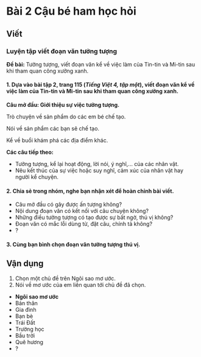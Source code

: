 # Bài 2 Cậu bé ham học hỏi

## Viết

### Luyện tập viết đoạn văn tưởng tượng

**Đề bài:** Tưởng tượng, viết đoạn văn kể về việc làm của Tin-tin và Mi-tin sau khi tham quan công xưởng xanh.

#### 1.  Dựa vào bài tập 2, trang 115 (*Tiếng Việt 4, tập một*), viết đoạn văn kể về việc làm của Tin-tin và Mi-tin sau khi tham quan công xưởng xanh.
**Câu mở đầu: Giới thiệu sự việc tưởng tượng.**

Trò chuyện về sản phẩm do các em bé chế tạo.

Nói về sản phẩm các bạn sẽ chế tạo.

Kể về buổi khám phá các địa điểm khác.

**Các câu tiếp theo:**
- Tưởng tượng, kể lại hoạt động, lời nói, ý nghĩ,... của các nhân vật.
- Nêu kết thúc của sự việc hoặc suy nghĩ, cảm xúc của nhân vật hay người kể chuyện.

#### 2.  Chia sẻ trong nhóm, nghe bạn nhận xét để hoàn chỉnh bài viết.
- Câu mở đầu có gây được ấn tượng không?
- Nội dung đoạn văn có kết nối với câu chuyện không?
- Những điều tưởng tượng có tạo được sự bất ngờ, thú vị không?
- Đoạn văn có mắc lỗi dùng từ, đặt câu, chính tả không?
- ?

#### 3.  Cùng bạn bình chọn đoạn văn tưởng tượng thú vị.


## Vận dụng

1.  Chọn một chủ đề trên Ngôi sao mơ ước.
2.  Nói về mơ ước của em liên quan tới chủ đề đã chọn.

*   **Ngôi sao mơ ước**
  *   Bản thân
  *   Gia đình
  *   Bạn bè
  *   Trái Đất
  *   Trường học
  *   Bầu trời
  *   Quê hương
  *   ?
